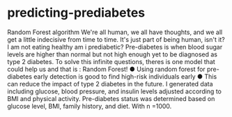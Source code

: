 # predicting-prediabetes
Random Forest algorithm
We're all human, we all have thoughts, and we
all get a little indecisive from time to time.
It's just part of being human, isn't it?
I am not eating healthy
am i prediabetic?
Pre-diabetes is when blood sugar levels are higher
than normal but not high enough yet to be diagnosed
as type 2 diabetes.
To solve this infinite questions, theres is one
model that could help us and that is : Random
Forest!
● Using random forest for pre-diabetes early
detection is good to find high-risk individuals early
● This can reduce the impact of type 2 diabetes in the
future.
I generated data including glucose, blood pressure, and insulin
levels adjusted according to BMI and physical activity.
Pre-diabetes status was determined based on glucose level, BMI, family
history, and diet. With n =1000.
